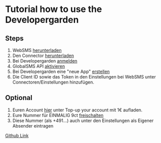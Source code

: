 # Tutorial how to use the Developergarden #

## Steps ##

  1. WebSMS [herunterladen](https://play.google.com/store/apps/details?id=de.ub0r.android.websms)
  1. Den Connector [herunterladen](https://play.google.com/store/apps/details?id=de.ph1b.dgard)
  1. Bei Developergarden [anmelden](https://www.developergarden.com)
  1. GlobalSMS API [aktivieren](https://www.developergarden.com/de/mein-konto/api-verwaltung/)
  1. Bei Developergarden eine "neue App" [erstellen](https://www.developergarden.com/de/mein-konto/applikationsverwaltung/)
  1. Die Client ID sowie das Token in den Einstellungen bei WebSMS unter Connectoren/Einstellungen hinzufügen.

## Optional ##

  1. Euren Account [hier](https://www.developergarden.com/my-account/account-management/) unter Top-up your account mit 1€ aufladen.
  1. Eure Nummer für EINMALIG 9ct [freischalten](https://www.developergarden.com/de/mein-konto/api-verwaltung/rufnummernverwaltung/?op&#x5;Baction&#91;=configApi)
  1. Diese Nummer (als +491...) auch unter den Einstellungen als Eigener Absender eintragen


[Github Link](https://github.com/Ph1b/websms-connector-developergarden)